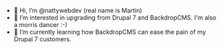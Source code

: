 - 👋 Hi, I’m @nattywebdev (real name is Martin)
- 👀 I’m interested in upgrading from Drupal 7 and BackdropCMS. I'm also a morris dancer :-)
- 🌱 I’m currently learning how BackdropCMS can ease the pain of my Drupal 7 customers.

<!---
nattywebdev/nattywebdev is a ✨ special ✨ repository because its `README.md` (this file) appears on your GitHub profile.
You can click the Preview link to take a look at your changes.
--->
